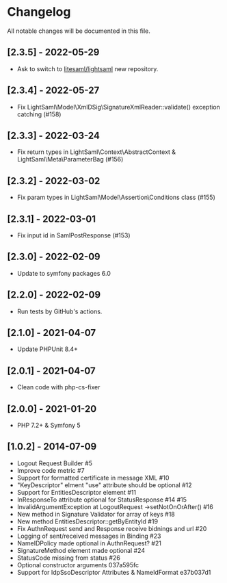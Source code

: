 # Changelog

All notable changes will be documented in this file.

## [2.3.5] - 2022-05-29
+ Ask to switch to [litesaml/lightsaml](https://github.com/litesaml/lightsaml) new repository.

## [2.3.4] - 2022-05-27
+ Fix LightSaml\Model\XmlDSig\SignatureXmlReader::validate() exception catching (#158)

## [2.3.3] - 2022-03-24
+ Fix return types in LightSaml\Context\AbstractContext & LightSaml\Meta\ParameterBag (#156)

## [2.3.2] - 2022-03-02
+ Fix param types in LightSaml\Model\Assertion\Conditions class (#155)

## [2.3.1] - 2022-03-01
+ Fix input id in SamlPostResponse (#153)

## [2.3.0] - 2022-02-09
+ Update to symfony packages 6.0

## [2.2.0] - 2022-02-09
+ Run tests by GitHub's actions.

## [2.1.0] - 2021-04-07
+ Update PHPUnit 8.4+

## [2.0.1] - 2021-04-07
+ Clean code with php-cs-fixer

## [2.0.0] - 2021-01-20
+ PHP 7.2+ & Symfony 5

## [1.0.2] - 2014-07-09
+ Logout Request Builder #5
+ Improve code metric #7
+ Support for formatted certificate in message XML #10
+ "KeyDescriptor" elment "use" attribute should be optional #12
+ Support for EntitiesDescriptor element #11
+ InResponseTo attribute optional for StatusResponse #14 #15
+ InvalidArgumentException at LogoutRequest ->setNotOnOrAfter() #16
+ New method in Signature Validator for array of keys #18
+ New method EntitiesDescriptor::getByEntityId #19
+ Fix AuthnRequest send and Response receive bidnings and url #20
+ Logging of sent/received messages in Binding #23
+ NameIDPolicy made optional in AuthnRequest? #21
+ SignatureMethod element made optional #24
+ StatusCode missing from status #26
+ Optional constructor arguments 037a595fc
+ Support for IdpSsoDescriptor Attributes & NameIdFormat e37b037d1
